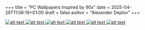 +++
title = "PC Wallpapers Inspired by 90s"
date = 2025-04-29T11:06:19+01:00
draft = false
author = "Alexander Deplov"
+++
<style>
#grid a:nth-child(1) img {
    margin-top: 0 !important;
}
</style>
<div id="grid" class="columns-1 md:columns-2 gap-6">
    <a href="./images/marble-light.png" target="_blank">
        <img src="./images/marble-light-thumbnail.jpg" alt="alt text" title="title">
    </a>
    <a href="./images/marble-dark.png" target="_blank">
        <img src="./images/marble-dark-thumbnail.jpg" alt="alt text" title="title">
    </a>
    <a href="./images/green-emboss-waves.png" target="_blank">
        <img src="./images/green-emboss-waves-thumbnail.jpg" alt="alt text" title="title">
    </a>
    <a href="./images/beige-marble.png" target="_blank">
        <img src="./images/beige-marble-thumbnail.jpg" alt="alt text" title="title">
    </a>
    <a href="./images/leopard-texture.png" target="_blank">
        <img src="./images/leopard-texture-thumbnail.jpg" alt="alt text" title="title">
    </a>
    <a href="./images/finder-tile.png" target="_blank">
        <img src="./images/finder-tile-thumbnail.jpg" alt="alt text" title="title">
    </a>
</div>
